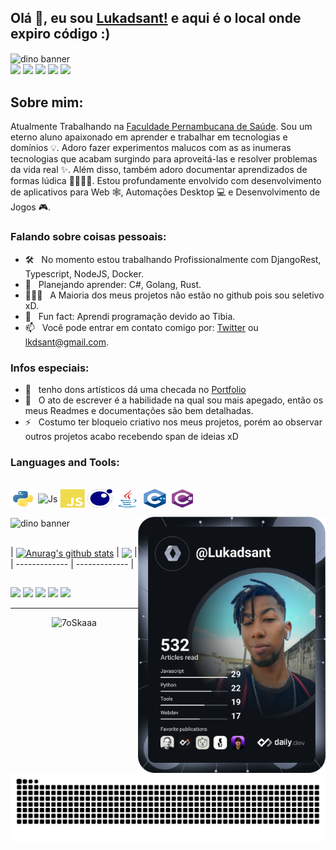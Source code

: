 



## Olá 👋, eu sou [Lukadsant!](https://twitter.com/lukadsant) e aqui é o local onde expiro código :)

<img align="center" img src="https://github.com/lukadsant/lukadsant/assets/68041537/d3a864ea-6521-4a52-9321-facdc7a48a16" alt="dino banner"/>
<div> 
  <a href="https://www.youtube.com/@lukadsant" target="_blank"><img src="https://img.shields.io/badge/YouTube-FF0000?style=for-the-badge&logo=youtube&logoColor=white" target="_blank"></a>
  <a href="https://instagram.com/lukadsant" target="_blank"><img src="https://img.shields.io/badge/-Instagram-%23E4405F?style=for-the-badge&logo=instagram&logoColor=white" target="_blank"></a>
 <a href="https://discords.com/bio/p/lackytwo" target="_blank"><img src="https://img.shields.io/badge/Discord-7289DA?style=for-the-badge&logo=discord&logoColor=white" target="_blank"></a> 
  <a href = "mailto:lucasbdsaint@gmail.com"><img src="https://img.shields.io/badge/-Gmail-%23333?style=for-the-badge&logo=gmail&logoColor=white" target="_blank"></a>
  <a href="https://www.linkedin.com/in/lukadsant/" target="_blank"><img src="https://img.shields.io/badge/-LinkedIn-%230077B5?style=for-the-badge&logo=linkedin&logoColor=white" target="_blank"></a> 
</div>

## Sobre mim:

Atualmente Trabalhando na [Faculdade Pernambucana de Saúde](https://www.fps.edu.br/). Sou um eterno aluno apaixonado em aprender e trabalhar em tecnologias e domínios 💡. Adoro fazer experimentos malucos com as as inumeras tecnologias que acabam surgindo para aproveitá-las e resolver problemas da vida real ✨. Além disso, também adoro documentar aprendizados de formas lúdica 👨🏻‍💻🎨. Estou profundamente envolvido com desenvolvimento de aplicativos para Web 🕸️, Automações Desktop 💻 e Desenvolvimento de Jogos 🎮.

### Falando sobre coisas pessoais:

- 🛠 &nbsp; No momento estou trabalhando Profissionalmente com DjangoRest, Typescript, NodeJS, Docker.
- 👀 &nbsp; Planejando aprender: C#, Golang, Rust.
- 👨🏻‍💻 &nbsp; A Maioria dos meus projetos não estão no github pois sou seletivo xD.
- 👾 &nbsp; Fun fact: Aprendi programação devido ao Tibia.
- 📫 &nbsp; Você pode entrar em contato comigo por: [Twitter](https://twitter.com/lukadsant) ou lkdsant@gmail.com.
### Infos especiais:

- 🚀 &nbsp; tenho dons artísticos dá uma checada no [Portfolio](https://lukadsant.github.io/portfolio/)
- 📰 &nbsp; O ato de escrever é a habilidade na qual sou mais apegado, então os meus Readmes e documentações são bem detalhadas.
- ⚡ &nbsp; Costumo ter bloqueio criativo nos meus projetos, porém ao observar outros projetos acabo recebendo span de ideias xD
### Languages and Tools:
<div style="display: inline_block"><br>
  <img align="center" alt="Python" height="30" width="40" src="https://raw.githubusercontent.com/devicons/devicon/master/icons/python/python-original.svg">
  <img align="center" alt="Js" height="30" width="40" src="https://github.com/lukadsant/lukadsant/assets/68041537/b1fad523-7aa8-45d1-a2ad-e93e2e72bc6c">
  <img align="center" alt="Js" height="30" width="40" src="https://raw.githubusercontent.com/devicons/devicon/master/icons/javascript/javascript-plain.svg">
  <img align="center" alt="lua" height="30" width="40" src="https://raw.githubusercontent.com/devicons/devicon/master/icons/lua/lua-original.svg">
  <img align="center" alt="Java" height="30" width="40" src="https://raw.githubusercontent.com/devicons/devicon/master/icons/java/java-original.svg">
  <img align="center" alt="C++" height="30" width="40" src="https://raw.githubusercontent.com/devicons/devicon/master/icons/cplusplus/cplusplus-original.svg">
  <img align="center" alt="Csharp" height="30" width="40" src="https://raw.githubusercontent.com/devicons/devicon/master/icons/csharp/csharp-original.svg">
 
  <a href="https://app.daily.dev/Lukadsant"><img align="right" img src="https://github.com/lukadsant/lukadsant/blob/main/devcard.svg" width="300" alt="Lucas's Dev Card"/></a>
  <img align="center" img src="https://th.bing.com/th/id/R.3bcf628e73675bb2a390ae279bd21c45?rik=D6A6xT8kv2Gtqw&riu=http%3a%2f%2fcdn1.sbnation.com%2fassets%2f3786027%2fmario.gif&ehk=mIxiVQ2P%2fxRspV6C9s3ne2qXywCqcpzU2GgMhUc%2b%2fJA%3d&risl=&pid=ImgRaw&r=0" width="128" alt="dino banner"/>
</div>

##

<div>
| <a href="https://github.com/anuraghazra/github-readme-stats"><img align="center" src="https://github-readme-stats.vercel.app/api?username=lukadsant&show_icons=true&include_all_commits=true&theme=buefy&hide_border=true" alt="Anurag's github stats" /></a> | <a href="https://github.com/lukadsant/github-readme-stats"><img align="center" src="https://github-readme-stats.vercel.app/api/top-langs/?username=lukadsant&layout=compact&theme=buefy&hide_border=true" /></a> |
| ------------- | ------------- |
</div>




  ##
 
<div> 
  <a href="https://www.youtube.com/@lukadsant" target="_blank"><img src="https://img.shields.io/badge/YouTube-FF0000?style=for-the-badge&logo=youtube&logoColor=white" target="_blank"></a>
  <a href="https://instagram.com/lukadsant" target="_blank"><img src="https://img.shields.io/badge/-Instagram-%23E4405F?style=for-the-badge&logo=instagram&logoColor=white" target="_blank"></a>
 <a href="https://discords.com/bio/p/lackytwo" target="_blank"><img src="https://img.shields.io/badge/Discord-7289DA?style=for-the-badge&logo=discord&logoColor=white" target="_blank"></a> 
  <a href = "mailto:lucasbdsaint@gmail.com"><img src="https://img.shields.io/badge/-Gmail-%23333?style=for-the-badge&logo=gmail&logoColor=white" target="_blank"></a>
  <a href="https://www.linkedin.com/in/lukadsant/" target="_blank"><img src="https://img.shields.io/badge/-LinkedIn-%230077B5?style=for-the-badge&logo=linkedin&logoColor=white" target="_blank"></a> 

 
</div>




----	

<p align="center"><img src="https://github-readme-streak-stats.herokuapp.com/?user=Lukadsant" alt="7oSkaaa" /></p>


<p align="center"><img src="https://github.com/lukadsant/lukadsant/blob/output/github-contribution-grid-snake.svg" alt="7oSkaaa" /></p>

